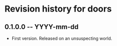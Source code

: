 # Revision history for doors

## 0.1.0.0  -- YYYY-mm-dd

* First version. Released on an unsuspecting world.
